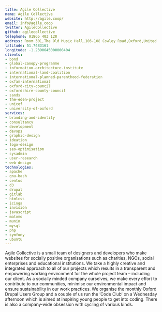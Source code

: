 ```yaml
---
title: Agile Collective
name: Agile Collective
website: http://agile.coop/
email: info@agile.coop
twitter: AgileCollective
github: agilecollective
telephone: 01865 403 120
address: Room 301,The Old Music Hall,106-108 Cowley Road,Oxford,United Kingdom,OX4 1JE
latitude: 51.7483161
longitude: -1.2390645000000404
clients:
- bond
- global-canopy-programme
- information-architecture-institute
- international-land-coalition
- international-planned-parenthood-federation
- oxfam-international
- oxford-city-council
- oxfordshire-county-council
- sands
- the-eden-project
- unicef
- university-of-oxford
services:
- branding-and-identity
- consultancy
- development
- devops
- graphic-design
- ideation
- logo-design
- seo-optimisation
- sysadmin
- user-research
- web-design
technologies:
- apache
- gnu-bash
- centos
- d3
- drupal
- gitlab
- htmlcss
- icinga
- invision
- javascript
- matomo
- munin
- mysql
- php
- symfony
- ubuntu
---
```


Agile Collective is a small team of designers and developers who make websites for socially positive organisations such as charities, NGOs, social enterprises and educational institutions. We take a highly creative and integrated approach to all of our projects which results in a transparent and empowering working environment for the whole project team – including our client.
As a socially minded company ourselves, we make every effort to contribute to our communities, minimise our environmental impact and ensure sustainability in our work practices. We organise the monthly Oxford Drupal Users Group and a couple of us run the ‘Code Club’ on a Wednesday afternoon which is aimed at inspiring young people to get into coding.
There is also a company-wide obsession with cycling of various kinds.
